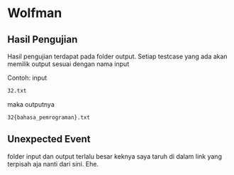 # Wolfman 

## Hasil Pengujian

Hasil pengujian terdapat pada folder output. Setiap testcase yang ada akan memilik output sesuai dengan nama input

Contoh:
input 
```sh
32.txt
```
maka outputnya
```
32{bahasa_pemrograman}.txt
```


## Unexpected Event 
folder input dan output terlalu besar keknya saya taruh di dalam link yang terpisah aja nanti dari sini. Ehe. 